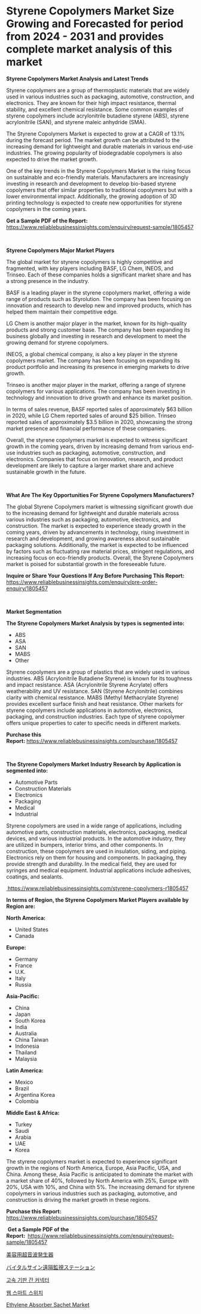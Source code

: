 <p><h1>Styrene Copolymers Market Size Growing and Forecasted for period from 2024 - 2031 and provides complete market analysis of this market</h1></p><p><strong>Styrene Copolymers Market Analysis and Latest Trends</strong></p>
<p><p>Styrene copolymers are a group of thermoplastic materials that are widely used in various industries such as packaging, automotive, construction, and electronics. They are known for their high impact resistance, thermal stability, and excellent chemical resistance. Some common examples of styrene copolymers include acrylonitrile butadiene styrene (ABS), styrene acrylonitrile (SAN), and styrene maleic anhydride (SMA).</p><p>The Styrene Copolymers Market is expected to grow at a CAGR of 13.1% during the forecast period. The market growth can be attributed to the increasing demand for lightweight and durable materials in various end-use industries. The growing popularity of biodegradable copolymers is also expected to drive the market growth.</p><p>One of the key trends in the Styrene Copolymers Market is the rising focus on sustainable and eco-friendly materials. Manufacturers are increasingly investing in research and development to develop bio-based styrene copolymers that offer similar properties to traditional copolymers but with a lower environmental impact. Additionally, the growing adoption of 3D printing technology is expected to create new opportunities for styrene copolymers in the coming years.</p></p>
<p><strong>Get a Sample PDF of the Report:&nbsp;</strong> <a href="https://www.reliablebusinessinsights.com/enquiry/request-sample/1805457">https://www.reliablebusinessinsights.com/enquiry/request-sample/1805457</a></p>
<p>&nbsp;</p>
<p><strong>Styrene Copolymers Major Market Players</strong></p>
<p><p>The global market for styrene copolymers is highly competitive and fragmented, with key players including BASF, LG Chem, INEOS, and Trinseo. Each of these companies holds a significant market share and has a strong presence in the industry.</p><p>BASF is a leading player in the styrene copolymers market, offering a wide range of products such as Styrolution. The company has been focusing on innovation and research to develop new and improved products, which has helped them maintain their competitive edge.</p><p>LG Chem is another major player in the market, known for its high-quality products and strong customer base. The company has been expanding its business globally and investing in research and development to meet the growing demand for styrene copolymers.</p><p>INEOS, a global chemical company, is also a key player in the styrene copolymers market. The company has been focusing on expanding its product portfolio and increasing its presence in emerging markets to drive growth.</p><p>Trinseo is another major player in the market, offering a range of styrene copolymers for various applications. The company has been investing in technology and innovation to drive growth and enhance its market position.</p><p>In terms of sales revenue, BASF reported sales of approximately $63 billion in 2020, while LG Chem reported sales of around $25 billion. Trinseo reported sales of approximately $3.5 billion in 2020, showcasing the strong market presence and financial performance of these companies.</p><p>Overall, the styrene copolymers market is expected to witness significant growth in the coming years, driven by increasing demand from various end-use industries such as packaging, automotive, construction, and electronics. Companies that focus on innovation, research, and product development are likely to capture a larger market share and achieve sustainable growth in the future.</p></p>
<p>&nbsp;</p>
<p><strong>What Are The Key Opportunities For Styrene Copolymers Manufacturers?</strong></p>
<p><p>The global Styrene Copolymers market is witnessing significant growth due to the increasing demand for lightweight and durable materials across various industries such as packaging, automotive, electronics, and construction. The market is expected to experience steady growth in the coming years, driven by advancements in technology, rising investment in research and development, and growing awareness about sustainable packaging solutions. Additionally, the market is expected to be influenced by factors such as fluctuating raw material prices, stringent regulations, and increasing focus on eco-friendly products. Overall, the Styrene Copolymers market is poised for substantial growth in the foreseeable future.</p></p>
<p><strong>Inquire or Share Your Questions If Any Before Purchasing This Report:</strong> <a href="https://www.reliablebusinessinsights.com/enquiry/pre-order-enquiry/1805457">https://www.reliablebusinessinsights.com/enquiry/pre-order-enquiry/1805457</a></p>
<p>&nbsp;</p>
<p><strong>Market Segmentation</strong></p>
<p><strong>The Styrene Copolymers Market Analysis by types is segmented into:</strong></p>
<p><ul><li>ABS</li><li>ASA</li><li>SAN</li><li>MABS</li><li>Other</li></ul></p>
<p><p>Styrene copolymers are a group of plastics that are widely used in various industries. ABS (Acrylonitrile Butadiene Styrene) is known for its toughness and impact resistance. ASA (Acrylonitrile Styrene Acrylate) offers weatherability and UV resistance. SAN (Styrene Acrylonitrile) combines clarity with chemical resistance. MABS (Methyl Methacrylate Styrene) provides excellent surface finish and heat resistance. Other markets for styrene copolymers include applications in automotive, electronics, packaging, and construction industries. Each type of styrene copolymer offers unique properties to cater to specific needs in different markets.</p></p>
<p><strong>Purchase this Report:&nbsp;</strong><a href="https://www.reliablebusinessinsights.com/purchase/1805457">https://www.reliablebusinessinsights.com/purchase/1805457</a></p>
<p>&nbsp;</p>
<p><strong>The Styrene Copolymers Market Industry Research by Application is segmented into:</strong></p>
<p><ul><li>Automotive Parts</li><li>Construction Materials</li><li>Electronics</li><li>Packaging</li><li>Medical</li><li>Industrial</li></ul></p>
<p><p>Styrene copolymers are used in a wide range of applications, including automotive parts, construction materials, electronics, packaging, medical devices, and various industrial products. In the automotive industry, they are utilized in bumpers, interior trims, and other components. In construction, these copolymers are used in insulation, siding, and piping. Electronics rely on them for housing and components. In packaging, they provide strength and durability. In the medical field, they are used for syringes and medical equipment. Industrial applications include adhesives, coatings, and sealants.</p></p>
<p><a href="https://www.reliablebusinessinsights.com/styrene-copolymers-r1805457">&nbsp;https://www.reliablebusinessinsights.com/styrene-copolymers-r1805457</a></p>
<p><strong>In terms of Region, the Styrene Copolymers Market Players available by Region are:</strong></p>
<p>
    <p> <strong> North America: </strong>
        <ul>
            <li>United States</li>
            <li>Canada</li>
        </ul>
        </p> 
    <p> <strong> Europe: </strong>
        <ul>
            <li>Germany</li>
            <li>France</li>
            <li>U.K.</li>
            <li>Italy</li>
            <li>Russia</li>
        </ul>
        </p> 
    <p> <strong> Asia-Pacific: </strong>
        <ul>
            <li>China</li>
            <li>Japan</li>
            <li>South Korea</li>
            <li>India</li>
            <li>Australia</li>
            <li>China Taiwan</li>
            <li>Indonesia</li>
            <li>Thailand</li>
            <li>Malaysia</li>
        </ul>
        </p> 
    <p> <strong> Latin America: </strong>
        <ul>
            <li>Mexico</li>
            <li>Brazil</li>
            <li>Argentina Korea</li>
            <li>Colombia</li>
        </ul>
        </p> 
    <p> <strong> Middle East & Africa: </strong>
        <ul>
            <li>Turkey</li>
            <li>Saudi</li>
            <li>Arabia</li>
            <li>UAE</li>
            <li>Korea</li>
        </ul>
    </p>
    </p>
<p><p>The styrene copolymers market is expected to experience significant growth in the regions of North America, Europe, Asia Pacific, USA, and China. Among these, Asia Pacific is anticipated to dominate the market with a market share of 40%, followed by North America with 25%, Europe with 20%, USA with 10%, and China with 5%. The increasing demand for styrene copolymers in various industries such as packaging, automotive, and construction is driving the market growth in these regions.</p></p>
<p><strong>Purchase this Report: </strong><a href="https://www.reliablebusinessinsights.com/purchase/1805457">https://www.reliablebusinessinsights.com/purchase/1805457</a></p>
<p>&nbsp;<strong>Get a Sample PDF of the Report:&nbsp;&nbsp;</strong><a href="https://www.reliablebusinessinsights.com/enquiry/request-sample/1805457">https://www.reliablebusinessinsights.com/enquiry/request-sample/1805457</a></p>
<p><strong></strong></p>
<p><p><a href="https://medium.com/@byroalenzuela76845/2024%E5%B9%B4%E3%81%8B%E3%82%892031%E5%B9%B4%E3%81%BE%E3%81%A7%E3%81%AE%E7%BE%8E%E5%AE%B9%E8%B6%85%E9%9F%B3%E6%B3%A2%E7%99%BA%E7%94%9F%E5%99%A8%E5%B8%82%E5%A0%B4%E3%81%AE%E5%B1%95%E6%9C%9B%E3%81%A8%E4%BA%88%E6%B8%AC-ad59fa83addd">美容用超音波発生器</a></p><p><a href="https://medium.com/@byroalenzuela76845/%E7%94%9F%E4%BD%93%E4%BF%A1%E5%8F%B7%E3%83%86%E3%83%AC%E3%83%A2%E3%83%8B%E3%82%BF%E3%83%AA%E3%83%B3%E3%82%B0%E3%82%B9%E3%83%86%E3%83%BC%E3%82%B7%E3%83%A7%E3%83%B3%E5%B8%82%E5%A0%B4-2024%E5%B9%B4%E3%81%8B%E3%82%892031%E5%B9%B4%E3%81%BE%E3%81%A7%E3%81%AE%E4%B8%96%E7%95%8C%E5%B8%82%E5%A0%B4%E3%81%AE%E6%B4%9E%E5%AF%9F%E3%81%A8%E8%B2%A9%E5%A3%B2%E3%83%88%E3%83%AC%E3%83%B3%E3%83%89-8a723651ef2e">バイタルサイン遠隔監視ステーション</a></p><p><a href="https://medium.com/@reylowe2022/%EA%B8%80%EB%A1%9C%EB%B2%8C-%EA%B3%A0%EC%86%8D-%EB%B3%B4%EB%93%9C-%EA%B0%84-%EC%97%B0%EA%B2%B0%EC%9E%90-%EC%8B%9C%EC%9E%A5-%EA%B7%9C%EB%AA%A8-%EB%B0%8F-%EC%A0%90%EC%9C%A0%EC%9C%A8-%EB%B6%84%EC%84%9D-%EC%A0%9C%ED%92%88-%EC%9C%A0%ED%98%95-%EB%B3%84-%EC%9D%91%EC%9A%A9-%EB%B6%84%EC%95%BC-%EB%B3%84-%EC%A7%80%EC%97%AD-%EB%B3%84-%EC%98%88%EC%B8%A1-2024-2031-40b2024bcb7c">고속 기판 간 커넥터</a></p><p><a href="https://medium.com/@reylowe2022/%EC%9B%B9-%EC%8A%A4%EB%A7%88%ED%8A%B8-%EC%8A%A4%EC%9C%84%EC%B9%98-%EC%8B%9C%EC%9E%A5-%EA%B7%9C%EB%AA%A8-%EC%A0%90%EC%9C%A0%EC%9C%A8-%EB%B0%8F-%ED%8A%B8%EB%A0%8C%EB%93%9C-%EB%B6%84%EC%84%9D-%EB%B3%B4%EA%B3%A0%EC%84%9C-%EC%B5%9C%EC%A2%85-%EC%9D%B4%EC%9A%A9-%EB%8C%80%EA%B7%9C%EB%AA%A8-%EA%B8%B0%EC%97%85-%EC%A4%91%EC%86%8C%EA%B8%B0%EC%97%85-sme-%EC%9B%90%EC%9E%90%EC%9E%AC%EB%B3%84-%EB%B0%8F-2031%EB%85%84%EA%B9%8C%EC%A7%80%EC%9D%98-%EC%98%88%EC%B8%A1-b6ae6eedf61c">웹 스마트 스위치</a></p><p><a href="https://github.com/globismark/Market-Research-Report-List-3/blob/main/ethylene-absorber-sachet-market.md">Ethylene Absorber Sachet Market</a></p></p>